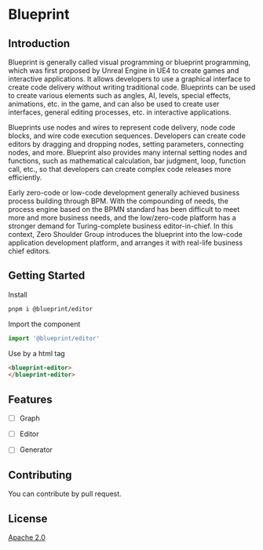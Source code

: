 # Blueprint

## Introduction

Blueprint is generally called visual programming or blueprint programming, which was first proposed by Unreal Engine in UE4 to create games and interactive applications. It allows developers to use a graphical interface to create code delivery without writing traditional code. Blueprints can be used to create various elements such as angles, AI, levels, special effects, animations, etc. in the game, and can also be used to create user interfaces, general editing processes, etc. in interactive applications.

Blueprints use nodes and wires to represent code delivery, node code blocks, and wire code execution sequences. Developers can create code editors by dragging and dropping nodes, setting parameters, connecting nodes, and more. Blueprint also provides many internal setting nodes and functions, such as mathematical calculation, bar judgment, loop, function call, etc., so that developers can create complex code releases more efficiently.

Early zero-code or low-code development generally achieved business process building through BPM. With the compounding of needs, the process engine based on the BPMN standard has been difficult to meet more and more business needs, and the low/zero-code platform has a stronger demand for Turing-complete business editor-in-chief. In this context, Zero Shoulder Group introduces the blueprint into the low-code application development platform, and arranges it with real-life business chief editors.

## Getting Started

Install
``` bash
pnpm i @blueprint/editor
```

Import the component

``` typescript
import '@blueprint/editor'
```

Use by a html tag

``` html
<blueprint-editor>
</blueprint-editor>
```

## Features

- [ ] Graph
- [ ] Editor
- [ ] Generator


## Contributing
You can contribute by pull request.


## License
[Apache 2.0](./LICENSE)
